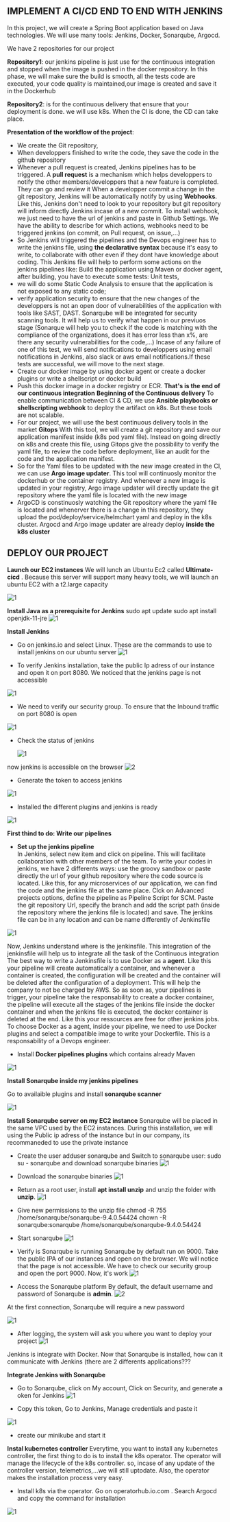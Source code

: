 ## IMPLEMENT A CI/CD END TO END WITH JENKINS

In this project, we will create a Spring Boot application based on Java technologies. We will use many tools: Jenkins, Docker, Sonarqube, Argocd.

We have 2 repositories for our project

**Repository1**: our jenkins pipeline is just use for the continuous integration and stopped when the image is pushed in the docker repository. In this phase, we will make sure the build is smooth, all the tests code are executed, your code quality is maintained,our image is created and save it in the Dockerhub

**Repository2**: is for the continuous delivery that ensure that your deployment is done. we will use k8s. When the CI is done, the CD can take place.

**Presentation of the workflow of the project**:

- We create the Git repository,
- When developpers finished to write the code, they save the code in the github repository
- Whenever a pull request is created, Jenkins pipelines has to be triggered. A **pull request** is a mechanism which helps developpers to notify the other members/developpers that a new feature is completed. They can go and review it
When a developper commit a change in the git repository, Jenkins will be automatically notify by using **Webhooks**. Like this, Jenkins don't need to look to your repository but git repository will inform directly Jenkins incase of a new commit.
To install webhook, we just need to have the url of jenkins and paste in Github Settings. We have the ability to describe for which actions, webhooks need to be triggered jenkins (on commit, on Pull request, on issue,...)
- So Jenkins will triggered the pipelines and the Devops engineer has to write the jenkins file, using **the declarative syntax** because it's easy to write, to collaborate with other even if they dont have knowledge about coding. This Jenkins file will help to perform some actions on the jenkins pipelines like: Build the application using Maven or docker agent, after building, you have to execute some tests: Unit tests,
- we will do some Static Code Analysis to ensure that the application is not exposed to any static code;
- verify application security to ensure that the new changes of the developpers is not an open door of vulnerabilities of the application with tools like SAST, DAST.  Sonarqube will be integrated for security scanning tools. It will help us to verify what happen in our previuos stage (Sonarque will help you to check if the code is matching with the compliance of the organizations, does it has error less than x%, are there any security vulnerabilities for the code,...)
Incase of any failure of one of this test, we will send notifications to developpers using email notifications in Jenkins, also slack or aws email notifications.If these tests are successful, we will move to the next stage. 
- Create our docker image by using docker agent or create a docker plugins or write a shellscript or docker build
- Push this docker image in a docker registry or ECR. **That's is the end of our continuous integration**
 **Beginning of the Continuous delivery** To enable communication between CI & CD, we use **Ansible playbooks or shellscripting webhook** to deploy the artifact on k8s. But these tools are not scalable. 
- For our project, we will use the best continuous delivery tools in the market **Gitops** With this tool, we will create a git repository and save our application manifest inside (k8s pod yaml file). Instead on going directly on k8s and create this file, using Gitops give the possibility to verify the yaml file, to review the code before deployment, like an audit for the code and the application manifest.
- So for the Yaml files to be updated with the new image created in the CI, we can use **Argo image updater**. This tool will continuosly monitor the dockerhub or the container registry. And whenever a new image is updated in your registry, Argo image updater will directly update the git repository where the yaml file is located with the new image
- ArgoCD is constinuosly watching the Git repository where the yaml file is located and whenerver there is a change in this repository, they upload the pod/deploy/service/helmchart yaml and deploy in the k8s cluster. Argocd and Argo image updater are already deploy **inside the k8s cluster** 

## DEPLOY OUR PROJECT

**Launch our EC2 instances**
We will lunch an Ubuntu Ec2 called **Ultimate-cicd** . Because this server will support many heavy tools, we will launch an ubuntu EC2 with a t2.large capacity

![1](https://user-images.githubusercontent.com/102819001/236523967-ca00e5ad-0e69-46b5-b5ce-34ef04887b8d.png)

**Install Java as a prerequisite for Jenkins**
sudo apt update
sudo apt install openjdk-11-jre
![1](https://github.com/adrydry/Cloud_Devops_Projects2023/assets/102819001/1ea94ad3-78ea-4fe4-ad3f-7841280d76ab)

**Install Jenkins**
- Go on jenkins.io and select Linux. These are the commands to use to install jenkins on our ubuntu server
![1](https://github.com/adrydry/Cloud_Devops_Projects2023/assets/102819001/74c1a676-0784-4d14-a2dc-cd490ea9b8dc)

- To verify Jenkins installation, take the public Ip adress of our instance and open it on port 8080. We noticed that the jenkins page is not accessible 

![1](https://github.com/adrydry/Cloud_Devops_Projects2023/assets/102819001/4e1505aa-6c9a-4afa-b905-f57bfcbaea22)

- We need to verify our security group. To ensure that the Inbound traffic on port 8080 is open

![1](https://github.com/adrydry/Cloud_Devops_Projects2023/assets/102819001/c701e45c-0d35-440a-a6df-66ba42fa9e30)
  
- Check the status of jenkins

   ![1](https://user-images.githubusercontent.com/102819001/236587209-514585d1-c4d0-461c-b9a4-ac05d3895a06.png)

now jenkins is accessible on the browser
![2](https://user-images.githubusercontent.com/102819001/236587275-49f2d0a6-58aa-44bc-8120-b1b2e3fe95d9.png)
  
  - Generate the token to access jenkins

![1](https://user-images.githubusercontent.com/102819001/236589148-50d95e64-b383-4408-b431-d8902919ef40.png)

 - Installed the different plugins and jenkins is ready
 
 ![1](https://user-images.githubusercontent.com/102819001/236589355-b610043a-2d57-49b7-9865-f537195b450d.png)

 **First thind to do: Write our pipelines**
 - **Set up the jenkins pipeline**   
 In Jenkins, select new item and click on pipeline. This will facilitate collaboration with other members of the team. To write your codes in jenkins, we have 2 differents ways: use the groovy sandbox or paste directly the url of your github repository where the code source is located. Like this, for any microservices of our application, we can find the code and the jenkins file at the same place. Clck on Advanced projects options, define the pipeline as Pipeline Script for SCM. Paste the git repository Url, specify the branch and add the script path (inside the repository where the jenkins file is located) and save. The jenkins file can be in any location and can be name differently of Jenkinsfile

![1](https://github.com/adrydry/Cloud_Devops_Projects2023/assets/102819001/89749544-08f8-4abe-9ef9-4e516a2bbbe5)

Now, Jenkins understand where is the jenkinsfile. This integration of the jenkinsfile will help us to integrate all the task of the Continuous integration 
The best way to write a Jenkinsfile is to use Docker as a **agent**. Like this your pipeline will create automatically a container, and whenever a container is created, the configuration will be created and the container will be deleted after the configuration of a deployment. This will help the company to not be charged by AWS. So as soon as, your pipelines is trigger, your pipeline take the responsability to create a docker container, the pipeline will execute all the stages of the jenkins file inside the docker container and when the jenkins file is executed, the docker container is deleted at the end. Like this your ressources are free for other jenkins jobs.
To choose Docker as a agent, inside your pipeline, we need to use Docker plugins and select a compatible image to write your Dockerfile. This is a responsability of a Devops engineer.

 - Install **Docker pipelines plugins** which contains already Maven
 
 ![1](https://user-images.githubusercontent.com/102819001/236591214-1c9b9cbd-6fbb-4449-899e-bf26d9647146.png)


 **Install Sonarqube inside my jenkins pipelines**

Go to availaible plugins and install **sonarqube scanner**
  
 ![1](https://user-images.githubusercontent.com/102819001/236591437-865d63c9-b754-42fe-b718-11a30b66f735.png)

**Install Sonarqube server on my EC2 instance**
Sonarqube will be placed in the same VPC used by the EC2 instances. During this installation, we will using the Public ip adress of the instance but in our company, its recommaneded to use the private instance

- Create the user adduser sonarqube and Switch to sonarqube user: sudo su - sonarqube and download sonarqube binaries
![1](https://github.com/adrydry/Cloud_Devops_Projects2023/assets/102819001/1275fe32-ff27-4b53-851a-c59ab10181b2)

 - Download the sonarqube binaries
 ![1](https://github.com/adrydry/Cloud_Devops_Projects2023/assets/102819001/57935f47-7b61-46af-b8c4-0313582a0986)

 - Return as a root user, install **apt install unzip** and unzip the folder with **unzip**. 
 ![1](https://github.com/adrydry/Cloud_Devops_Projects2023/assets/102819001/81316dfc-0f78-48eb-8f34-d0f08a8a4080)

 - Give new permissions to the unzip file
 chmod -R 755 /home/sonarqube/sonarqube-9.4.0.54424
 chown -R sonarqube:sonarqube /home/sonarqube/sonarqube-9.4.0.54424
 
 - Start sonarqube
![1](https://github.com/adrydry/Cloud_Devops_Projects2023/assets/102819001/d39f3785-7dcb-4152-8ad1-a956fbede215)

- Verify is Sonarqube is running
 Sonarqube by default run on 9000. Take the public IPA of our instances and open on the browser. We will notice that the page is not accessible. We have to check our security group and open the port 9000. Now, it's work
 ![1](https://github.com/adrydry/Cloud_Devops_Projects2023/assets/102819001/9eb78e5e-6fc3-4aaa-8510-24c5c9598106)

 - Access the Sonarqube platform
 By default, the default username and password of Sonarqube is **admin**. 
![2](https://user-images.githubusercontent.com/102819001/236593831-bed5dd1a-c0b8-430a-b796-ec3bc03bef68.png)

At the first connection, Sonarqube will require a new password

![1](https://github.com/adrydry/Cloud_Devops_Projects2023/assets/102819001/86526044-3363-4cdf-a75f-366bb45e3562)

- After logging, the system will ask you where you want to deploy your project
![1](https://github.com/adrydry/Cloud_Devops_Projects2023/assets/102819001/be8912b1-55ba-443e-95d3-3af50ea3f3ec)

Jenkins is integrate with Docker. Now that Sonarqube is installed, how can it communicate with Jenkins (there are 2 differents applications???

**Integrate Jenkins with Sonarqube**

- Go to Sonarqube, click on My account, Click on Security, and generate a oken for Jenkins
![1](https://github.com/adrydry/Cloud_Devops_Projects2023/assets/102819001/65f5a370-a122-4a14-a353-edcdb5920e3e)

- Copy this token, Go to Jenkins, Manage credentials and paste it

![1](https://github.com/adrydry/Cloud_Devops_Projects2023/assets/102819001/814cb95e-dd7b-446f-a0ee-e83b50ea563d)






 - create our minikube and start it
 
 **Instal kubernetes controller**
 Everytime, you want to install any kubernetes controller, the first thing to do is to install the k8s operator. The operator will manage the lifecycle of the k8s controller. so, incase of any update of the controller version, telemetrics,...we will still uptodate. Also, the operator makes the installation process very easy.
 
 - Install k8s via the operator. Go on operatorhub.io.com . Search Argocd and copy the command for installation
 
 ![1](https://user-images.githubusercontent.com/102819001/236598394-f76d1af2-11de-47b1-8a21-a82b5f562a21.png)









